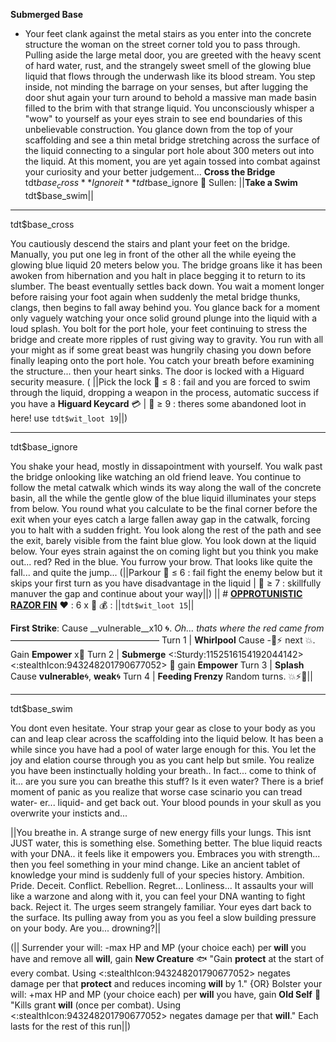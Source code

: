 **__Submerged Base__**
- Your feet clank against the metal stairs as you enter into the concrete structure the woman on the street corner told you to pass through. Pulling aside the large metal door, you are greeted with the heavy scent of hard water, rust, and the strangely sweet smell of the glowing blue liquid that flows through the underwash like its blood stream. You step inside, not minding the barrage on your senses, but after lugging the door shut again your turn around to behold a massive man made basin filled to the brim with that strange liquid. You unconsciously whisper a "wow" to yourself as your eyes strain to see end boundaries of this unbelievable construction. You glance down from the top of your scaffolding and see a thin metal bridge stretching across the surface of the liquid connecting to a singular port hole about 300 meters out into the liquid. At this moment, you are yet again tossed into combat against your curiosity and your better judgement...
**Cross the Bridge** tdt$base_cross
**Ignore it** tdt$base_ignore
🐙  Sullen: ||**Take a Swim** tdt$base_swim||

-------------
tdt$base_cross

You cautiously descend the stairs and plant your feet on the bridge. Manually, you put one leg in front of the other all the while eyeing the glowing blue liquid 20 meters below you. The bridge groans like it has been awoken from hibernation and you halt in place begging it to return to its slumber. The beast eventually settles back down. You wait a moment longer before raising your foot again when suddenly the metal bridge thunks, clangs, then begins to fall away behind you. You glance back for a moment only vaguely watching your once solid ground plunge into the liquid with a loud splash. You bolt for the port hole, your feet continuing to stress the bridge and create more ripples of rust giving way to gravity. You run with all your might as if some great beast was hungrily chasing you down before finally leaping onto the port hole. You catch your breath before examining the structure... then your heart sinks. The door is locked with a Higuard security measure. ( ||Pick the lock :game_die: ≤ 8 : fail and you are forced to swim through the liquid, dropping a weapon in the process, automatic success if you have a **Higuard Keycard** 💳 | :game_die: ≥ 9 : theres some abandoned loot in here! use `tdt$wit_loot 19`||)

-------------
tdt$base_ignore

You shake your head, mostly in dissapointment with yourself. You walk past the bridge onlooking like watching an old friend leave. You continue to follow the metal catwalk which winds its way along the wall of the concrete basin, all the while the gentle glow of the blue liquid illuminates your steps from below. You round what you calculate to be the final corner before the exit when your eyes catch a large fallen away gap in the catwalk, forcing you to halt with a sudden fright. You look along the rest of the path and see the exit, barely visible from the faint blue glow. You look down at the liquid below. Your eyes strain against the on coming light but you think you make out... red? Red in the blue. You furrow your brow. That looks like quite the fall... and quite the jump... (||Parkour :game_die: ≤ 6 : fail fight the enemy below but it skips your first turn as you have disadvantage in the liquid | :game_die: ≥ 7 : skillfully manuver the gap and continue about your way||)
|| # [__**OPPROTUNISTIC RAZOR FIN**__](<https://www.youtube.com/watch?v=8rx6wtvu-LM>)
❤️ : 6 x 👥
💰 : ||`tdt$wit_loot 15`||

**First Strike**: Cause __vulnerable__x10 🌀.
*Oh... thats where the red came from*
—————————————————
Turn 1  | **Whirlpool** Cause -🎯⚡ next 💥. Gain __Empower__ x👥
Turn 2 | **Submerge** <:Sturdy:1152516154192044142><:stealthIcon:943248201790677052> 🔀 gain __Empower__
Turn 3 | **Splash** Cause __vulnerable__🌀, __weak__🌀
Turn 4 | **Feeding Frenzy** Random turns. 💥⚡🚫||

-------------
tdt$base_swim

You dont even hesitate. Your strap your gear as close to your body as you can and leap clear across the scaffolding into the liquid below. It has been a while since you have had a pool of water large enough for this. You let the joy and elation course through you as you cant help but smile. You realize you have been instinctually holding your breath.. In fact... come to think of it... are you sure you can breathe this stuff? Is it even water? There is a brief moment of panic as you realize that worse case scinario you can tread water- er... liquid- and get back out. Your blood pounds in your skull as you overwrite your insticts and... 

||You breathe in. A strange surge of new energy fills your lungs. This isnt JUST water, this is something else. Something better. The blue liquid reacts with your DNA.. it feels like it empowers you. Embraces you with strength... then you feel something in your mind change. Like an ancient tablet of knowledge your mind is suddenly full of your species history. Ambition. Pride. Deceit. Conflict. Rebellion. Regret... Lonliness... It assaults your will like a warzone and along with it, you can feel your DNA wanting to fight back. Reject it. The urges seem strangely familiar. Your eyes dart back to the surface. Its pulling away from you as you feel a slow building pressure on your body. Are you... drowning?||

(|| Surrender your will: -max HP and MP (your choice each) per __will__ you have and remove all __will__, gain __New Creature__ 🐟 "Gain __protect__ at the start of every combat. Using <:stealthIcon:943248201790677052> negates damage per that __protect__ and reduces incoming __will__ by 1." {OR} Bolster your will: +max HP and MP (your choice each) per __will__ you have, gain __Old Self__ 🦑 "Kills grant __will__ (once per combat). Using <:stealthIcon:943248201790677052> negates damage per that __will__." Each lasts for the rest of this run||)
